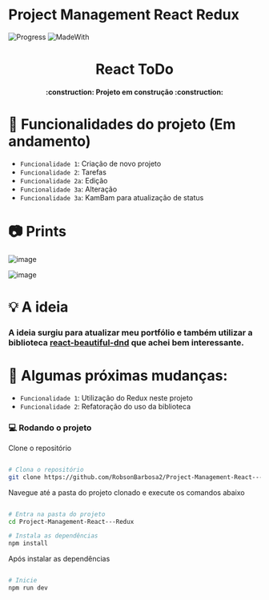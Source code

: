 # Project Management React Redux
 
![Progress](https://img.shields.io/badge/Status-In%20Progress-yellow) ![MadeWith](https://img.shields.io/badge/Made%20with-React-blueviolet)

<h1 align="center"> React ToDo </h1>
<h4 align="center"> 
    :construction:  Projeto em construção  :construction:
</h4>

# :hammer: Funcionalidades do projeto (Em andamento)

- `Funcionalidade 1`: Criação de novo projeto
- `Funcionalidade 2`: Tarefas
- `Funcionalidade 2a`: Edição 
- `Funcionalidade 3a`: Alteração 
- `Funcionalidade 3a`: KamBam para atualização de status

# :camera: Prints

![image](https://user-images.githubusercontent.com/20804662/211368024-f39ebd78-7c2f-4a5b-be56-1f5f3032e505.png)


![image](https://user-images.githubusercontent.com/20804662/211367684-9258d615-8194-48f4-b110-703bd08dec22.png)

# :bulb: A ideia

### A ideia surgiu para atualizar meu portfólio e também utilizar a biblioteca [react-beautiful-dnd](https://github.com/atlassian/react-beautiful-dnd) que achei bem interessante.

# :hammer: Algumas próximas mudanças: 

- `Funcionalidade 1`: Utilização do Redux neste projeto
- `Funcionalidade 2`: Refatoração do uso da biblioteca


### 💻 Rodando o projeto

Clone o repositório

```bash

# Clona o repositório
git clone https://github.com/RobsonBarbosa2/Project-Management-React---Redux/

```

Navegue até a pasta do projeto clonado e execute os comandos abaixo

```bash

# Entra na pasta do projeto
cd Project-Management-React---Redux

# Instala as dependências
npm install

```
Após instalar as dependências

```bash

# Inicie
npm run dev

```




